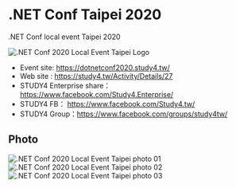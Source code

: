 # .NET Conf Taipei 2020

.NET Conf local event Taipei 2020

![.NET Conf 2020 Local Event Taipei Logo](https://distudio.blob.core.windows.net/study4tw/1603298422.20237.png)

- Event site: https://dotnetconf2020.study4.tw/
- Web site : https://study4.tw/Activity/Details/27
- STUDY4 Enterprise share： https://www.facebook.com/Study4.Enterprise/
- STUDY4 FB： https://www.facebook.com/Study4.tw/
- STUDY4 Group：https://www.facebook.com/groups/study4tw/

## Photo

![.NET Conf 2020 Local Event Taipei photo 01](https://i.imgur.com/8iVN0Tp.jpg)
![.NET Conf 2020 Local Event Taipei photo 02](https://i.imgur.com/TgsHWFh.jpg)
![.NET Conf 2020 Local Event Taipei photo 03](https://i.imgur.com/f0hKJUR.jpg)
